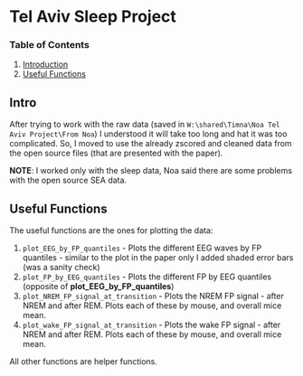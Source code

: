 # Tel Aviv Sleep Project

### Table of Contents
1. [Introduction](https://github.com/TimnaKleinman/Citri-Lab-Sleep#intro)
2. [Useful Functions](#useful-functions)


## Intro
After trying to work with the raw data (saved in `W:\shared\Timna\Noa Tel Aviv Project\From Noa`) I understood it will take too long and hat it was too complicated. So, I moved to use the already zscored and cleaned data from the open source files (that are presented with the paper).

**NOTE**: I worked only with the sleep data, Noa said there are some problems with the open source SEA data.

## Useful Functions
The useful functions are the ones for plotting the data:
1. `plot_EEG_by_FP_quantiles` - Plots the different EEG waves by FP quantiles - similar to the plot in the paper only I added shaded error bars (was a sanity check)
2. `plot_FP_by_EEG_quantiles` - Plots the different FP by EEG quantiles (opposite of **plot_EEG_by_FP_quantiles**)
3. `plot_NREM_FP_signal_at_transition` - Plots the NREM FP signal - after NREM and after REM. Plots each of these by mouse, and overall mice mean.
4. `plot_wake_FP_signal_at_transition` - Plots the wake FP signal - after NREM and after REM. Plots each of these by mouse, and overall mice mean.






All other functions are helper functions.
